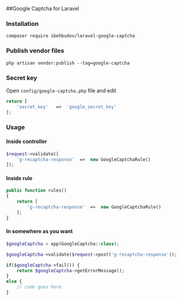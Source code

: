 ##Google Captcha for Laravel

### Installation

`composer require ibehbudov/laravel-google-captcha`

### Publish vendor files

`php artisan vendor:publish --tag=google-captcha`

### Secret key
Open `config/google-captcha.php` file and edit 

```php
return [
    'secret_key'   =>  'google_secret_key'
];
```
### Usage
#### Inside controller
```php
$request->validate([
    'g-recaptcha-response'  =>  new GoogleCaptchaRule()
]);
```

#### Inside rule
```php
public function rules()
{
    return [
        'g-recaptcha-response'  =>  new GoogleCaptchaRule()
    ];
}
```

#### In somewhere as you want

```php
$googleCaptcha = app(GoogleCaptcha::class);

$googleCaptcha->validate($request->post('g-recaptcha-response'));

if($googleCaptcha->fail()) {
    return $googleCaptcha->getErrorMessage();
}
else {
    // code goes here
}
```


